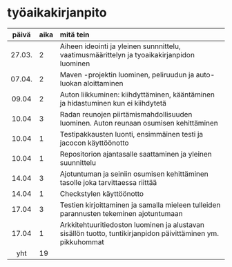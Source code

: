 # työaikakirjanpito
| päivä | aika | mitä tein |
| :----:|:-----| :-----|
| 27.03.| 2   | Aiheen ideointi ja yleinen sunnnittelu, vaatimusmäärittelyn ja tyoaikakirjanpidon luominen |
| 07.04.| 2   | Maven -projektin luominen, peliruudun ja auto-luokan aloittaminen |
| 09.04 | 2   | Auton liikkuminen: kiihdyttäminen, kääntäminen ja hidastuminen kun ei kiihdytetä |
| 10.04 | 3   | Radan reunojen piirtämismahdollisuuden luominen. Auton reunaan osumisen kehittäminen |
| 10.04 | 1   | Testipakkausten luonti, ensimmäinen testi ja jacocon käyttöönotto |
| 10.04 | 1   | Repositorion ajantasalle saattaminen ja yleinen suunnittelu |
| 14.04 | 3   | Ajotuntuman ja seiniin osumisen kehittäminen tasolle joka tarvittaessa riittää |
| 14.04 | 1   | Checkstylen käyttöönotto
| 17.04 | 3   | Testien kirjoittaminen ja samalla mieleen tulleiden parannusten tekeminen ajotuntumaan |
| 17.04 | 1   | Arkkitehtuuritiedoston luominen ja alustavan sisällön tuotto, tuntikirjanpidon päivittäminen ym. pikkuhommat |
| yht | 19 |
